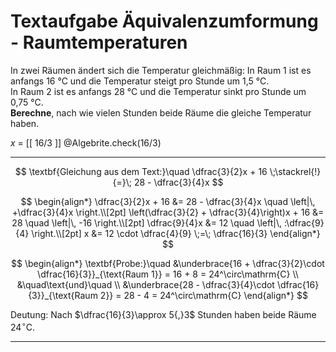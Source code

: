 <!--
version:  0.0.1
language: de


@style
main > *:not(:last-child) {
  margin-bottom: 3rem;
}

input {
    text-align: center;
}

.flex-container {
    display: flex;
    flex-wrap: wrap;
    align-items: stretch;
    gap: 20px;
}

.flex-child {
    flex: 1;
    min-width: 350px;
    margin-right: 20px;
}

@media (max-width: 400px) {
    .flex-child {
        flex: 100%;
        margin-right: 0;
    }
}
@end

formula: \carry   \textcolor{red}{\scriptsize #1}
formula: \digit   \rlap{\carry{#1}}\phantom{#2}#2
formula: \permil  \text{‰}

import: https://raw.githubusercontent.com/LiaTemplates/Tikz-Jax/main/README.md

script: https://cdn.jsdelivr.net/gh/LiaTemplates/Tikz-Jax@main/dist/index.js


import: https://raw.githubusercontent.com/liaTemplates/algebrite/master/README.md



tags: Äquivalenzumformung, Sachaufgabe, Bruchrechnung, negative Zahlen, mittel, normal, Berechnen, 

comment: Löse eine Sachaufgabe mit Raumtemperaturen  mittels der Äquivalenzumformung.

author: Martin Lommatzsch

-->




# Textaufgabe Äquivalenzumformung - Raumtemperaturen 


In zwei Räumen ändert sich die Temperatur gleichmäßig: 
In Raum 1 ist es anfangs 16 °C und die Temperatur steigt pro Stunde um 1,5 °C.  
In Raum 2 ist es anfangs 28 °C und die Temperatur sinkt pro Stunde um 0,75 °C.  
**Berechne**, nach wie vielen Stunden beide Räume die gleiche Temperatur haben.

<!-- data-solution-button="5"-->
$x$ = [[  16/3  ]]
@Algebrite.check(16/3)
************
$$
\textbf{Gleichung aus dem Text:}\quad 
\dfrac{3}{2}x + 16 \;\stackrel{!}{=}\; 28 - \dfrac{3}{4}x
$$

$$
\begin{align*}
\dfrac{3}{2}x + 16 &= 28 - \dfrac{3}{4}x \quad \left|\, +\dfrac{3}{4}x \right.\\[2pt]
\left(\dfrac{3}{2} + \dfrac{3}{4}\right)x + 16 &= 28 \quad \left|\, -16 \right.\\[2pt]
\dfrac{9}{4}x &= 12 \quad \left|\, :\dfrac{9}{4} \right.\\[2pt]
x &= 12 \cdot \dfrac{4}{9} \;=\; \dfrac{16}{3}
\end{align*}
$$

$$
\begin{align*}
\textbf{Probe:}\quad 
&\underbrace{16 + \dfrac{3}{2}\cdot \dfrac{16}{3}}_{\text{Raum 1}}
= 16 + 8
= 24^\circ\mathrm{C}  \\
&\quad\text{und}\quad  \\
&\underbrace{28 - \dfrac{3}{4}\cdot \dfrac{16}{3}}_{\text{Raum 2}}
= 28 - 4
= 24^\circ\mathrm{C}
\end{align*}
$$


Deutung: Nach $\dfrac{16}{3}\approx 5{,}3$ Stunden haben beide Räume $24^\circ\mathrm{C}$.
************